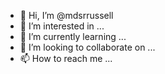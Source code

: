 - 👋 Hi, I’m @mdsrrussell
- 👀 I’m interested in ...
- 🌱 I’m currently learning ...
- 💞️ I’m looking to collaborate on ...
- 📫 How to reach me ...

<!---
mdsrrussell/mdsrrussell is a ✨ special ✨ repository because its `README.md` (this file) appears on your GitHub profile.
You can click the Preview link to take a look at your changes.
--->
